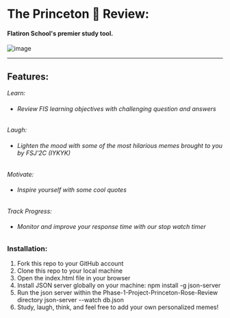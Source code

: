 # **The Princeton 🌹 Review:**
#### Flatiron School's premier study tool.

![image](https://github.com/hkato4188/phase-1-project-princeton-rose-review/assets/33362332/d086bfb2-cee8-4bd6-830b-ab23f7e5739b)

---

## Features:

*Learn:* 
- ###### Review FIS learning objectives with challenging question and answers

*Laugh:* 
- ###### Lighten the mood with some of the most hilarious memes brought to you by FSJ'2C (IYKYK)

*Motivate:* 
- ###### Inspire yourself with some cool quotes

*Track Progress:*
- ###### Monitor and improve your response time with our stop watch timer

### Installation:
1. Fork this repo to your GitHub account
2. Clone this repo to your local machine
3. Open the index.html file in your browser
4. Install JSON server globally on your machine: npm install -g json-server
4. Run the json server within the Phase-1-Project-Princeton-Rose-Review directory json-server --watch db.json
5. Study, laugh, think, and feel free to add your own personalized memes!

